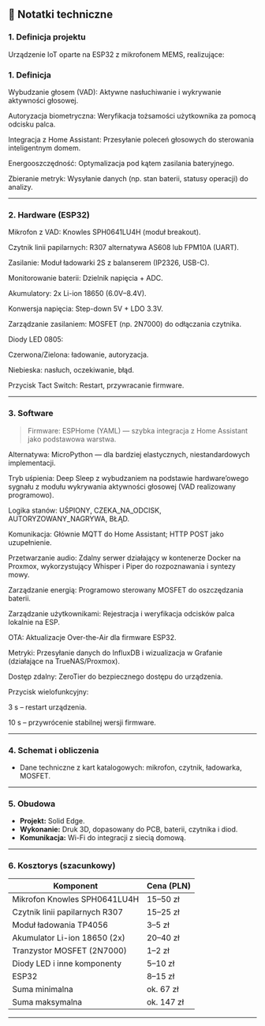## 📝 Notatki techniczne

### 1. Definicja projektu

Urządzenie IoT oparte na ESP32 z mikrofonem MEMS, realizujące:

### 1. Definicja

Wybudzanie głosem (VAD): Aktywne nasłuchiwanie i wykrywanie aktywności głosowej.

Autoryzacja biometryczna: Weryfikacja tożsamości użytkownika za pomocą odcisku palca.

Integracja z Home Assistant: Przesyłanie poleceń głosowych do sterowania inteligentnym domem.

Energooszczędność: Optymalizacja pod kątem zasilania bateryjnego.

Zbieranie metryk: Wysyłanie danych (np. stan baterii, statusy operacji) do analizy.

---

### 2. Hardware (ESP32)

Mikrofon z VAD: Knowles SPH0641LU4H (moduł breakout).

Czytnik linii papilarnych: R307 alternatywa AS608 lub FPM10A (UART).

Zasilanie: Moduł ładowarki 2S z balanserem (IP2326, USB-C).

Monitorowanie baterii: Dzielnik napięcia + ADC.

Akumulatory: 2x Li-ion 18650 (6.0V–8.4V).

Konwersja napięcia: Step-down 5V + LDO 3.3V.

Zarządzanie zasilaniem: MOSFET (np. 2N7000) do odłączania czytnika.

Diody LED 0805:

Czerwona/Zielona: ładowanie, autoryzacja.

Niebieska: nasłuch, oczekiwanie, błąd.

Przycisk Tact Switch: Restart, przywracanie firmware.

---

### 3. Software

> Firmware: ESPHome (YAML) — szybka integracja z Home Assistant jako podstawowa warstwa.

Alternatywa: MicroPython — dla bardziej elastycznych, niestandardowych implementacji.

Tryb uśpienia: Deep Sleep z wybudzaniem na podstawie hardware’owego sygnału z modułu wykrywania aktywności głosowej (VAD realizowany programowo).

Logika stanów: UŚPIONY, CZEKA_NA_ODCISK, AUTORYZOWANY_NAGRYWA, BŁĄD.

Komunikacja: Głównie MQTT do Home Assistant; HTTP POST jako uzupełnienie.

Przetwarzanie audio: Zdalny serwer działający w kontenerze Docker na Proxmox, wykorzystujący Whisper i Piper do rozpoznawania i syntezy mowy.

Zarządzanie energią: Programowo sterowany MOSFET do oszczędzania baterii.

Zarządzanie użytkownikami: Rejestracja i weryfikacja odcisków palca lokalnie na ESP.

OTA: Aktualizacje Over-the-Air dla firmware ESP32.

Metryki: Przesyłanie danych do InfluxDB i wizualizacja w Grafanie (działające na TrueNAS/Proxmox).

Dostęp zdalny: ZeroTier do bezpiecznego dostępu do urządzenia.

Przycisk wielofunkcyjny:

3 s – restart urządzenia.

10 s – przywrócenie stabilnej wersji firmware.

---

### 4. Schemat i obliczenia

- Dane techniczne z kart katalogowych: mikrofon, czytnik, ładowarka, MOSFET.

---

### 5. Obudowa

- **Projekt:** Solid Edge.
- **Wykonanie:** Druk 3D, dopasowany do PCB, baterii, czytnika i diod.
- **Komunikacja:** Wi-Fi do integracji z siecią domową.

---

### 6. Kosztorys (szacunkowy)

Komponent | Cena (PLN) |
---|---|
Mikrofon Knowles SPH0641LU4H | 15–50 zł |
Czytnik linii papilarnych R307 | 15–25 zł |
Moduł ładowania TP4056 | 3–5 zł |
Akumulator Li-ion 18650 (2x) | 20–40 zł |
Tranzystor MOSFET (2N7000) | 1–2 zł |
Diody LED i inne komponenty | 5–10 zł |
ESP32 | 8–15 zł |
Suma minimalna | ok. 67 zł |
Suma maksymalna | ok. 147 zł |
---

